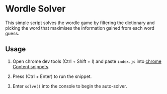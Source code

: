 # Wordle Solver

This simple script solves the wordle game by filtering the dictionary and picking the word that maximises the information gained from each word guess. 

## Usage

1. Open chrome dev tools (Ctrl + Shift + I) and paste `index.js` into [chrome Content snippets](https://developer.chrome.com/docs/devtools/javascript/snippets/#openmouse).

2. Press (Ctrl + Enter) to run the snippet. 

3. Enter `solve()` into the console to begin the auto-solver. 